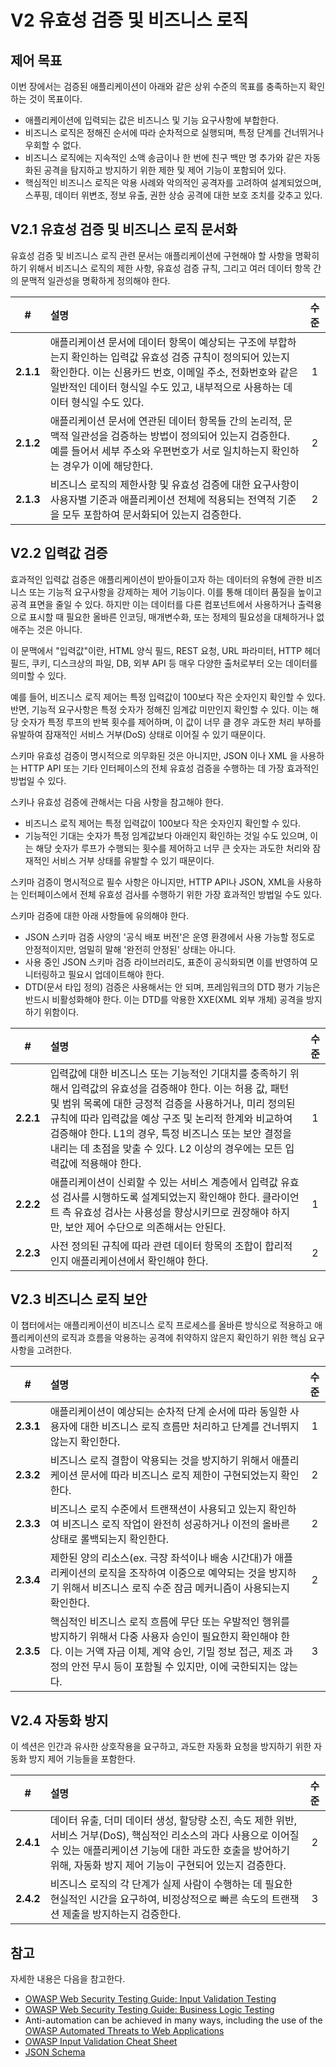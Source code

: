 # V2 유효성 검증 및 비즈니스 로직

## 제어 목표

이번 장에서는 검증된 애플리케이션이 아래와 같은 상위 수준의 목표를 충족하는지 확인하는 것이 목표이다.

* 애플리케이션에 입력되는 값은 비즈니스 및 기능 요구사항에 부합한다.
* 비즈니스 로직은 정해진 순서에 따라 순차적으로 실행되며, 특정 단계를 건너뛰거나 우회할 수 없다.
* 비즈니스 로직에는 지속적인 소액 송금이나 한 번에 친구 백만 명 추가와 같은 자동화된 공격을 탐지하고 방지하기 위한 제한 및 제어 기능이 포함되어 있다.
* 핵심적인 비즈니스 로직은 악용 사례와 악의적인 공격자를 고려하여 설계되었으며, 스푸핑, 데이터 위변조, 정보 유출, 권한 상승 공격에 대한 보호 조치를 갖추고 있다.

## V2.1 유효성 검증 및 비즈니스 로직 문서화

유효성 검증 및 비즈니스 로직 관련 문서는 애플리케이션에 구현해야 할 사항을 명확히 하기 위해서 비즈니스 로직의 제한 사항, 유효성 검증 규칙, 그리고 여러 데이터 항목 간의 문맥적 일관성을 명확하게 정의해야 한다.

| # | 설명 | 수준 |
| :---: | :--- | :---: |
| **2.1.1** | 애플리케이션 문서에 데이터 항목이 예상되는 구조에 부합하는지 확인하는 입력값 유효성 검증 규칙이 정의되어 있는지 확인한다. 이는 신용카드 번호, 이메일 주소, 전화번호와 같은 일반적인 데이터 형식일 수도 있고, 내부적으로 사용하는 데이터 형식일 수도 있다. | 1 |
| **2.1.2** | 애플리케이션 문서에 연관된 데이터 항목들 간의 논리적, 문맥적 일관성을 검증하는 방법이 정의되어 있는지 검증한다. 예를 들어서 세부 주소와 우편번호가 서로 일치하는지 확인하는 경우가 이에 해당한다. | 2 |
| **2.1.3** | 비즈니스 로직의 제한사항 및 유효성 검증에 대한 요구사항이 사용자별 기준과 애플리케이션 전체에 적용되는 전역적 기준을 모두 포함하여 문서화되어 있는지 검증한다. | 2 |

## V2.2 입력값 검증

효과적인 입력값 검증은 애플리케이션이 받아들이고자 하는 데이터의 유형에 관한 비즈니스 또는 기능적 요구사항을 강제하는 제어 기능이다. 이를 통해 데이터 품질을 높이고 공격 표면을 줄일 수 있다. 하지만 이는 데이터를 다른 컴포넌트에서 사용하거나 출력용으로 표시할 때 필요한 올바른 인코딩, 매개변수화, 또는 정제의 필요성을 대체하거나 없애주는 것은 아니다.

이 문맥에서 "입력값"이란, HTML 양식 필드, REST 요청, URL 파라미터, HTTP 헤더 필드, 쿠키, 디스크상의 파일, DB, 외부 API 등 매우 다양한 출처로부터 오는 데이터를 의미할 수 있다.

예를 들어, 비즈니스 로직 제어는 특정 입력값이 100보다 작은 숫자인지 확인할 수 있다. 반면, 기능적 요구사항은 특정 숫자가 정해진 임계값 미만인지 확인할 수 있다. 이는 해당 숫자가 특정 루프의 반복 횟수를 제어하며, 이 값이 너무 클 경우 과도한 처리 부하를 유발하여 잠재적인 서비스 거부(DoS) 상태로 이어질 수 있기 때문이다.

스키마 유효성 검증이 명시적으로 의무화된 것은 아니지만, JSON 이나 XML 을 사용하는 HTTP API 또는 기타 인터페이스의 전체 유효성 검증을 수행하는 데 가장 효과적인 방법일 수 있다.

스키나 유효성 검증에 관해서는 다음 사항을 참고해야 한다.

* 비즈니스 로직 제어는 특정 입력값이 100보다 작은 숫자인지 확인할 수 있다.
* 기능적인 기대는 숫자가 특정 임계값보다 아래인지 확인하는 것일 수도 있으며, 이는 해당 숫자가 루프가 수행되는 횟수를 제어하고 너무 큰 숫자는 과도한 처리와 잠재적인 서비스 거부 상태를 유발할 수 있기 때문이다.

스키마 검증이 명시적으로 필수 사항은 아니지만, HTTP API나 JSON, XML을 사용하는 인터페이스에서 전체 유효성 검사를 수행하기 위한 가장 효과적인 방법일 수도 있다.

스키마 검증에 대한 아래 사항들에 유의해야 한다.

* JSON 스키마 검증 사양의 '공식 배포 버전'은 운영 환경에서 사용 가능할 정도로 안정적이지만, 엄밀히 말해 '완전히 안정된' 상태는 아니다.
* 사용 중인 JSON 스키마 검증 라이브러리도, 표준이 공식화되면 이를 반영하여 모니터링하고 필요시 업데이트해야 한다.
* DTD(문서 타입 정의) 검증은 사용해서는 안 되며, 프레임워크의 DTD 평가 기능은 반드시 비활성화해야 한다. 이는 DTD를 악용한 XXE(XML 외부 개체) 공격을 방지하기 위함이다.

| # | 설명 | 수준 |
| :---: | :--- | :---: |
| **2.2.1** | 입력값에 대한 비즈니스 또는 기능적인 기대치를 충족하기 위해서 입력값의 유효성을 검증해야 한다. 이는 허용 값, 패턴 및 범위 목록에 대한 긍정적 검증을 사용하거나, 미리 정의된 규칙에 따라 입력값을 예상 구조 및 논리적 한계와 비교하여 검증해야 한다. L1의 경우, 특정 비즈니스 또는 보안 결정을 내리는 데 초점을 맞출 수 있다. L2 이상의 경우에는 모든 입력값에 적용해야 한다. | 1 |
| **2.2.2** | 애플리케이션이 신뢰할 수 있는 서비스 계층에서 입력값 유효성 검사를 시행하도록 설계되었는지 확인해야 한다. 클라이언트 측 유효성 검사는 사용성을 향상시키므로 권장해야 하지만, 보안 제어 수단으로 의존해서는 안된다. | 1 |
| **2.2.3** | 사전 정의된 규칙에 따라 관련 데이터 항목의 조합이 합리적인지 애플리케이션에서 확인해야 한다. | 2 |

## V2.3 비즈니스 로직 보안

이 챕터에서는 애플리케이션이 비즈니스 로직 프로세스를 올바른 방식으로 적용하고 애플리케이션의 로직과 흐름을 악용하는 공격에 취약하지 않은지 확인하기 위한 핵심 요구 사항을 고려한다.

| # | 설명 | 수준 |
| :---: | :--- | :---: |
| **2.3.1** | 애플리케이션이 예상되는 순차적 단계 순서에 따라 동일한 사용자에 대한 비즈니스 로직 흐름만 처리하고 단계를 건너뛰지 않는지 확인한다. | 1 |
| **2.3.2** | 비즈니스 로직 결함이 악용되는 것을 방지하기 위해서 애플리케이션 문서에 따라 비즈니스 로직 제한이 구현되었는지 확인한다. | 2 |
| **2.3.3** | 비즈니스 로직 수준에서 트랜잭션이 사용되고 있는지 확인하여 비즈니스 로직 작업이 완전히 성공하거나 이전의 올바른 상태로 롤백되는지 확인한다. | 2 |
| **2.3.4** | 제한된 양의 리소스(ex. 극장 좌석이나 배송 시간대)가 애플리케이션의 로직을 조작하여 이중으로 예약되는 것을 방지하기 위해서 비즈니스 로직 수준 잠금 메커니즘이 사용되는지 확인한다. | 2 |
| **2.3.5** | 핵심적인 비즈니스 로직 흐름에 무단 또는 우발적인 행위를 방지하기 위해서 다중 사용자 승인이 필요한지 확인해야 한다. 이는 거액 자금 이체, 계약 승인, 기밀 정보 접근, 제조 과정의 안전 무시 등이 포함될 수 있지만, 이에 국한되지는 않는다. | 3 |

## V2.4 자동화 방지

이 섹션은 인간과 유사한 상호작용을 요구하고, 과도한 자동화 요청을 방지하기 위한 자동화 방지 제어 기능들을 포함한다.

| # | 설명 | 수준 |
| :---: | :--- | :---: |
| **2.4.1** | 데이터 유출, 더미 데이터 생성, 할당량 소진, 속도 제한 위반, 서비스 거부(DoS), 핵심적인 리소스의 과다 사용으로 이어질 수 있는 애플리케이션 기능에 대한 과도한 호출을 방어하기 위해, 자동화 방지 제어 기능이 구현되어 있는지 검증한다. | 2 |
| **2.4.2** | 비즈니스 로직의 각 단계가 실제 사람이 수행하는 데 필요한 현실적인 시간을 요구하여, 비정상적으로 빠른 속도의 트랜잭션 제출을 방지하는지 검증한다. | 3 |

## 참고

자세한 내용은 다음을 참고한다.

* [OWASP Web Security Testing Guide: Input Validation Testing](https://owasp.org/www-project-web-security-testing-guide/v42/4-Web_Application_Security_Testing/07-Input_Validation_Testing/README.html)
* [OWASP Web Security Testing Guide: Business Logic Testing](https://owasp.org/www-project-web-security-testing-guide/v42/4-Web_Application_Security_Testing/10-Business_Logic_Testing/README)
* Anti-automation can be achieved in many ways, including the use of the [OWASP Automated Threats to Web Applications](https://owasp.org/www-project-automated-threats-to-web-applications/)
* [OWASP Input Validation Cheat Sheet](https://cheatsheetseries.owasp.org/cheatsheets/Input_Validation_Cheat_Sheet.html)
* [JSON Schema](https://json-schema.org/specification.html)
